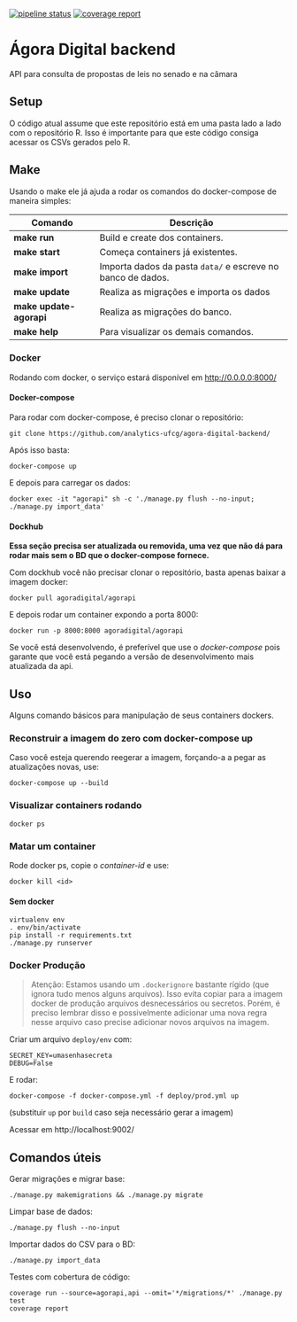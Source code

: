 [![pipeline status](https://gitlab.com/analytics-ufcg/back-test/badges/master/pipeline.svg)](https://gitlab.com/analytics-ufcg/back-test/commits/master)
[![coverage report](https://gitlab.com/analytics-ufcg/back-test/badges/master/coverage.svg)](https://gitlab.com/analytics-ufcg/back-test/commits/master)

# Ágora Digital backend

API para consulta de propostas de leis no senado e na câmara

## Setup

O código atual assume que este repositório está em uma pasta lado a lado com o repositório R. Isso é importante para que este código consiga acessar os CSVs gerados pelo R.

## Make
Usando o make ele já ajuda a rodar os comandos do docker-compose de maneira simples:

Comando | Descrição
------- | -----------
**make run** | Build e create dos containers.
**make start** |Começa containers já existentes.
**make import** | Importa dados da pasta `data/` e escreve no banco de dados.
**make update** | Realiza as migrações e importa os dados
**make update-agorapi** | Realiza as migrações do banco.
**make help** | Para visualizar os demais comandos.

### Docker
Rodando com docker, o serviço estará disponível em http://0.0.0.0:8000/

#### Docker-compose
Para rodar com docker-compose, é preciso clonar o repositório:
```
git clone https://github.com/analytics-ufcg/agora-digital-backend/
```

Após isso basta:
```
docker-compose up 
```

E depois para carregar os dados:
```
docker exec -it "agorapi" sh -c './manage.py flush --no-input; ./manage.py import_data'
```

#### Dockhub

**Essa seção precisa ser atualizada ou removida, uma vez que não dá para rodar mais sem o BD que o docker-compose fornece.**

Com dockhub você não precisar clonar o repositório, basta apenas baixar a imagem docker:

```
docker pull agoradigital/agorapi
```

E depois rodar um container expondo a porta 8000:

```
docker run -p 8000:8000 agoradigital/agorapi
```

Se você está desenvolvendo, é preferível que use o *docker-compose* pois garante que você está pegando a versão de desenvolvimento mais atualizada da api.

## Uso

Alguns comando básicos para manipulação de seus containers dockers.

### Reconstruir a imagem do zero com docker-compose up
Caso você esteja querendo reegerar a imagem, forçando-a a pegar as atualizações novas, use:

```
docker-compose up --build
```

### Visualizar containers rodando

```
docker ps
```

### Matar um container
Rode docker ps, copie o *container-id* e use:

```
docker kill <id>
```
 
#### Sem docker
```
virtualenv env
. env/bin/activate
pip install -r requirements.txt
./manage.py runserver
```

### Docker Produção

> Atenção:
> Estamos usando um `.dockerignore` bastante rígido (que ignora tudo menos alguns arquivos). Isso evita copiar para a imagem docker de produção arquivos desnecessários ou secretos.
> Porém, é preciso lembrar disso e possivelmente adicionar uma nova regra nesse arquivo caso precise adicionar novos arquivos na imagem.

Criar um arquivo `deploy/env` com:
```
SECRET_KEY=umasenhasecreta
DEBUG=False
```
E rodar:
```
docker-compose -f docker-compose.yml -f deploy/prod.yml up
```
(substituir `up` por `build` caso seja necessário gerar a imagem)

Acessar em http://localhost:9002/

## Comandos úteis

Gerar migrações e migrar base:
```
./manage.py makemigrations && ./manage.py migrate
```

Limpar base de dados:
```
./manage.py flush --no-input
```

Importar dados do CSV para o BD:
```
./manage.py import_data
```

Testes com cobertura de código:
```
coverage run --source=agorapi,api --omit='*/migrations/*' ./manage.py test
coverage report
```
